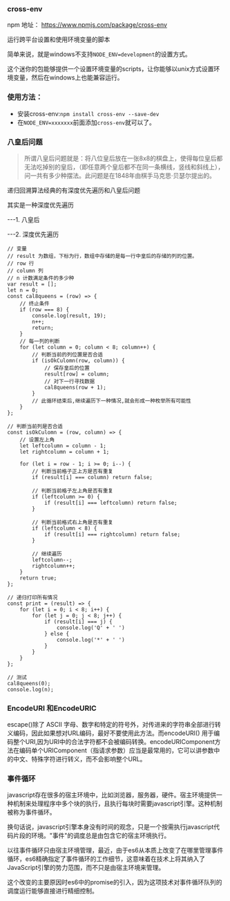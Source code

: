 ### cross-env

npm 地址： https://www.npmjs.com/package/cross-env

运行跨平台设置和使用环境变量的脚本

简单来说，就是windows不支持`NODE_ENV=development`的设置方式。

这个迷你的包能够提供一个设置环境变量的scripts，让你能够以unix方式设置环境变量，然后在windows上也能兼容运行。

### 使用方法：

- 安装cross-env:`npm install cross-env --save-dev`
- 在`NODE_ENV=xxxxxxx`前面添加`cross-env`就可以了。

###  八皇后问题

> 所谓八皇后问题就是：将八位皇后放在一张8x8的棋盘上，使得每位皇后都无法吃掉别的皇后，（即任意两个皇后都不在同一条横线，竖线和斜线上），问一共有多少种摆法。此问题是在1848年由棋手马克思·贝瑟尔提出的。

 递归回溯算法经典的有深度优先遍历和八皇后问题

 其实是一种深度优先遍历

---1. 八皇后

---2. 深度优先遍历

```
// 变量
// result 为数组，下标为行，数组中存储的是每一行中皇后的存储的列的位置。
// row 行
// column 列
// n 计数满足条件的多少种
var result = [];
let n = 0;
const cal8queens = (row) => {
    // 终止条件
    if (row === 8) {
        console.log(result, 19);
        n++;
        return;
    }
    // 每一列的判断
    for (let column = 0; column < 8; column++) {
        // 判断当前的列位置是否合适
        if (isOkCulomn(row, column)) {
            // 保存皇后的位置
            result[row] = column;
            // 对下一行寻找数据
            cal8queens(row + 1);
        }
        // 此循环结束后,继续遍历下一种情况,就会形成一种枚举所有可能性
    }
};

// 判断当前列是否合适
const isOkCulomn = (row, column) => {
    // 设置左上角
    let leftcolumn = column - 1;
    let rightcolumn = column + 1;

    for (let i = row - 1; i >= 0; i--) {
        // 判断当前格子正上方是否有重复
        if (result[i] === column) return false;

        // 判断当前格子左上角是否有重复
        if (leftcolumn >= 0) {
            if (result[i] === leftcolumn) return false;
        }

        // 判断当前格式右上角是否有重复
        if (leftcolumn < 8) {
            if (result[i] === rightcolumn) return false;
        }

        // 继续遍历
        leftcolumn--;
        rightcolumn++;
    }
    return true;
};

// 递归打印所有情况
const print = (result) => {
    for (let i = 0; i < 8; i++) {
        for (let j = 0; j < 8; j++) {
            if (result[i] === j) {
                console.log('Q' + ' ')
            } else {
                console.log('*' + ' ')
            }
        }
    }
};

// 测试
cal8queens(0);
console.log(n);
```

### EncodeURI 和EncodeURIC

escape()除了 ASCII 字母、数字和特定的符号外，对传进来的字符串全部进行转义编码，因此如果想对URL编码，最好不要使用此方法。而encodeURI() 用于编码整个URI,因为URI中的合法字符都不会被编码转换。encodeURIComponent方法在编码单个URIComponent（指请求参数）应当是最常用的，它可以讲参数中的中文、特殊字符进行转义，而不会影响整个URL。

### 事件循环

javascript存在很多的宿主环境中，比如浏览器，服务器，硬件。宿主环境提供一种机制来处理程序中多个块的执行，且执行每块时需要javascript引擎。这种机制被称为事件循环。

换句话说，javascript引擎本身没有时间的观念，只是一个按需执行javascript代码片段的环境。"事件"的调度总是由包含它的宿主环境执行。

以往事件循环只由宿主环境管理，最近，由于es6从本质上改变了在哪里管理事件循环，es6精确指定了事件循环的工作细节，这意味着在技术上将其纳入了JavaScript引擎的势力范围，而不只是由宿主环境来管理。

这个改变的主要原因时es6中的promise的引入，因为这项技术对事件循环队列的调度运行能够直接进行精细控制。



